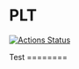 # PLT

[![Actions Status](https://github.com/cbares/plt/workflows/PLT%20build/badge.svg)](https://github.com/cbares/plt/actions)



Test ========